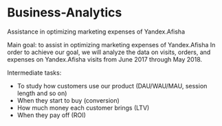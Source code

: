 # Business-Analytics
Assistance  in optimizing marketing expenses of Yandex.Afisha

Main goal: to assist in optimizing marketing expenses of Yandex.Afisha In order to achieve our goal, we will analyze the data on visits, orders, and expenses on Yandex.Afisha visits from June 2017 through May 2018. 

Intermediate tasks:
- To study how customers use our product (DAU/WAU/MAU, session length and so on)
- When they start to buy (conversion)
- How much money each customer brings (LTV)
- When they pay off (ROI)
